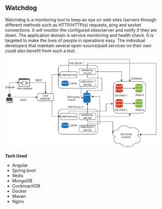 Watchdog
--

Watchdog is a monitoring tool to keep an eye on web sites /servers through different methods such as HTTP/HTTP(s) 
requests, ping and socket connections. It will monitor the configured sites/server and notify if they are down.
The application domain is service monitoring and health check. It is targeted to make the lives of people in operations 
easy. The individual developers that maintain several open-source/paid services on their own could also benefit from 
such a tool.

![High level design](hld.png)

**Tech Used**
* Angular
* Spring boot
* Redis
* MongoDB
* CockroachDB
* Docker
* Maven
* Nginx
